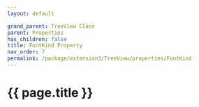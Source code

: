 ```yaml
---
layout: default

grand_parent: TreeView Class
parent: Properties
has_children: false
title: FontKind Property
nav_order: 7
permalink: /package/extension3/TreeView/properties/FontKind
---
```

# {{ page.title }}
